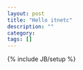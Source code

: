 ```yaml
---
layout: post
title: "Hello itnetc"
description: ""
category: 
tags: []
---
```

{% include JB/setup %}
